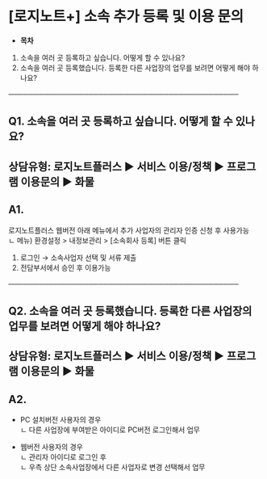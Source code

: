 # [로지노트+] 소속 추가 등록 및 이용 문의

* **목차**

1. 소속을 여러 곳 등록하고 싶습니다. 어떻게 할 수 있나요?
2. 소속을 여러 곳 등록했습니다. 등록한 다른 사업장의 업무를 보려면 어떻게 해야 하나요?

──────────────────────────────────────────────

**Q1. 소속을 여러 곳 등록하고 싶습니다. 어떻게 할 수 있나요?**
----------------------------------------

상담유형: 로지노트플러스 ▶ 서비스 이용/정책 ▶ 프로그램 이용문의 ▶ 화물
------------------------------------------

**A1.**
-------

로지노트플러스 웹버전 아래 메뉴에서 추가 사업자의 관리자 인증 신청 후 사용가능  
ㄴ 메뉴) 환경설정 > 내정보관리 > [소속회사 등록] 버튼 클릭

1. 로그인 → 소속사업자 선택 및 서류 제출  
2. 전담부서에서 승인 후 이용가능

──────────────────────────────────────────────

**Q2. 소속을 여러 곳 등록했습니다. 등록한 다른 사업장의 업무를 보려면 어떻게 해야 하나요?**
--------------------------------------------------------

상담유형: 로지노트플러스 ▶ 서비스 이용/정책 ▶ 프로그램 이용문의 ▶ 화물
------------------------------------------

**A2.**
-------

- PC 설치버전 사용자의 경우  
ㄴ 다른 사업장에 부여받은 아이디로 PC버전 로그인해서 업무

- 웹버전 사용자의 경우  
ㄴ 관리자 아이디로 로그인 후  
ㄴ 우측 상단 소속사업장에서 다른 사업자로 변경 선택해서 업무